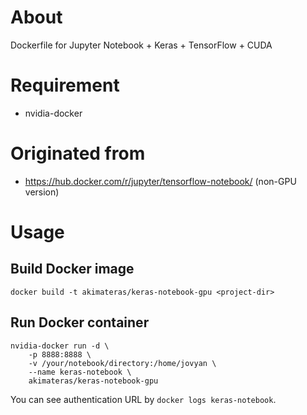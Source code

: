 # About
Dockerfile for Jupyter Notebook + Keras + TensorFlow + CUDA

# Requirement
* nvidia-docker

# Originated from
* https://hub.docker.com/r/jupyter/tensorflow-notebook/ (non-GPU version)

# Usage
## Build Docker image
```
docker build -t akimateras/keras-notebook-gpu <project-dir>
```

## Run Docker container
```
nvidia-docker run -d \
    -p 8888:8888 \
    -v /your/notebook/directory:/home/jovyan \
    --name keras-notebook \
    akimateras/keras-notebook-gpu
```

You can see authentication URL by `docker logs keras-notebook`.
